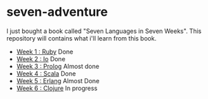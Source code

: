 seven-adventure
===============

I just bought a book called "Seven Languages in Seven Weeks". This repository will contains what i'll learn from this book.

* [Week 1 : Ruby](Week1/README.md) Done
* [Week 2 : Io](Week2/README.md) Done
* [Week 3 : Prolog](Week3/README.md) Almost done
* [Week 4 : Scala](Week4/README.md) Done
* [Week 5 : Erlang](Week5/README.md) Almost Done 
* [Week 6 : Clojure](Week6/README.md) In progress
